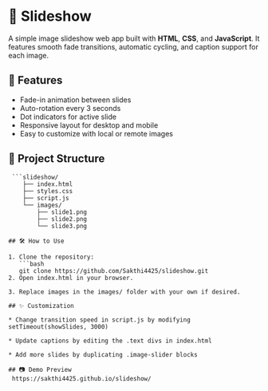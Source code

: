 # 📸 Slideshow

A simple image slideshow web app built with **HTML**, **CSS**, and **JavaScript**. It features smooth fade transitions, automatic cycling, and caption support for each image.

## 🚀 Features

- Fade-in animation between slides  
- Auto-rotation every 3 seconds  
- Dot indicators for active slide  
- Responsive layout for desktop and mobile  
- Easy to customize with local or remote images

## 📁 Project Structure
<pre><code> ```slideshow/ 
    ├── index.html 
    ├── styles.css 
    ├── script.js 
    └── images/ 
        ├── slide1.png 
        ├── slide2.png 
        └── slide3.png

## 🛠️ How to Use

1. Clone the repository:
   ```bash
   git clone https://github.com/Sakthi4425/slideshow.git
2. Open index.html in your browser.

3. Replace images in the images/ folder with your own if desired.

## ✨ Customization

* Change transition speed in script.js by modifying setTimeout(showSlides, 3000)

* Update captions by editing the .text divs in index.html

* Add more slides by duplicating .image-slider blocks

## 📷 Demo Preview
 https://sakthi4425.github.io/slideshow/
